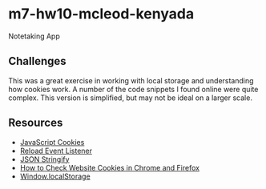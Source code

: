 # m7-hw10-mcleod-kenyada
Notetaking App

## Challenges
This was a great exercise in working with local storage and understanding how cookies work. A number of the code snippets I found online were quite complex. This version is simplified, but may not be ideal on a larger scale.

## Resources

- [JavaScript Cookies](https://www.tutorialrepublic.com/javascript-tutorial/javascript-cookies.php#:~:text=To%20create%20or%20store%20a,semicolons%2C%20commas%2C%20or%20spaces)
- [Reload Event Listener](https://www.codegrepper.com/code-examples/javascript/reload+event+listener)
- [JSON Stringify](https://developer.mozilla.org/en-US/docs/Web/JavaScript/Reference/Global_Objects/JSON/stringify)
- [How to Check Website Cookies in Chrome and Firefox](https://cookie-script.com/documentation/how-to-check-cookies-on-chrome-and-firefox#:~:text=Right%2Dclick%20anywhere%20in%20the,click%20with%20your%20Magic%20Trackpad)
- [Window.localStorage](https://developer.mozilla.org/en-US/docs/Web/API/Window/localStorage)
